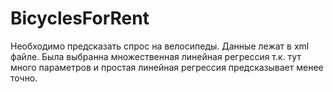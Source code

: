 # BicyclesForRent
Необходимо предсказать спрос на велосипеды. Данные лежат в xml файле. Была выбранна множественная линейная регрессия т.к. тут много параметров и простая линейная регрессия предсказывает менее точно.
